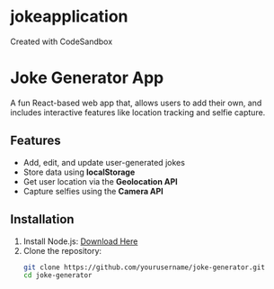 # jokeapplication
Created with CodeSandbox


# Joke Generator App  

A fun React-based web app that, allows users to add their own, and includes interactive features like location tracking and selfie capture.  

## Features  
- Add, edit, and update user-generated jokes  
- Store data using **localStorage**  
- Get user location via the **Geolocation API**  
- Capture selfies using the **Camera API**  

## Installation  
1. Install Node.js: [Download Here](https://nodejs.org/)  
2. Clone the repository:  
   ```bash
   git clone https://github.com/yourusername/joke-generator.git
   cd joke-generator
